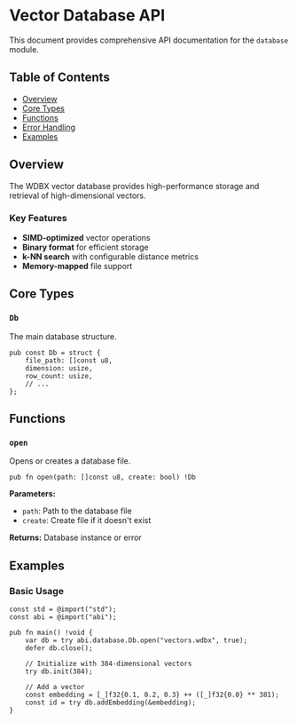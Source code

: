 # Vector Database API

This document provides comprehensive API documentation for the `database` module.

## Table of Contents

- [Overview](#overview)
- [Core Types](#core-types)
- [Functions](#functions)
- [Error Handling](#error-handling)
- [Examples](#examples)

## Overview

The WDBX vector database provides high-performance storage and retrieval of high-dimensional vectors.

### Key Features

- **SIMD-optimized** vector operations
- **Binary format** for efficient storage
- **k-NN search** with configurable distance metrics
- **Memory-mapped** file support

## Core Types

### `Db`

The main database structure.

```zig
pub const Db = struct {
    file_path: []const u8,
    dimension: usize,
    row_count: usize,
    // ...
};
```

## Functions

### `open`

Opens or creates a database file.

```zig
pub fn open(path: []const u8, create: bool) !Db
```

**Parameters:**
- `path`: Path to the database file
- `create`: Create file if it doesn't exist

**Returns:** Database instance or error

## Examples

### Basic Usage

```zig
const std = @import("std");
const abi = @import("abi");

pub fn main() !void {
    var db = try abi.database.Db.open("vectors.wdbx", true);
    defer db.close();

    // Initialize with 384-dimensional vectors
    try db.init(384);

    // Add a vector
    const embedding = [_]f32{0.1, 0.2, 0.3} ++ ([_]f32{0.0} ** 381);
    const id = try db.addEmbedding(&embedding);
}
```

